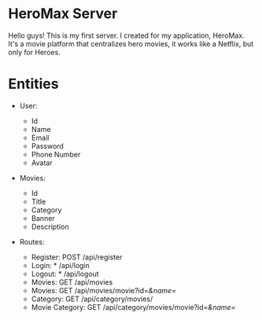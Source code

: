 # HeroMax Server

<p>
   Hello guys! This is my first server. I created for my application, HeroMax. It's a movie platform that centralizes hero movies, it works like a Netflix, but only for Heroes.
</p>

# Entities

-   User:

    -   Id
    -   Name
    -   Email
    -   Password
    -   Phone Number
    -   Avatar

-   Movies:

    -   Id
    -   Title
    -   Category
    -   Banner
    -   Description

-   Routes:
    -   Register: POST /api/register
    -   Login: \* /api/login
    -   Logout: \* /api/logout
    -   Movies: GET /api/movies
    -   Movies: GET /api/movies/movie?id=_&name=_
    -   Category: GET /api/category/movies/
    -   Movie Category: GET /api/category/movies/movie?id=_&name=_
